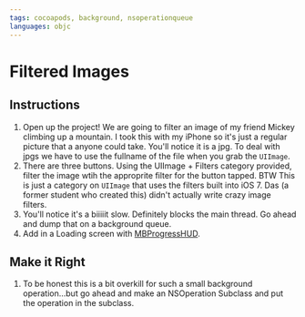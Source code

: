 ```yaml
---
tags: cocoapods, background, nsoperationqueue
languages: objc
---
```


# Filtered Images

## Instructions

  1. Open up the project! We are going to filter an image of my friend Mickey climbing up a mountain. I took this with my iPhone so it's just a regular picture that a anyone could take. You'll notice it is a jpg. To deal with jpgs we have to use the fullname of the file when you grab the `UIImage`. 
  2. There are three buttons. Using the UIImage + Filters category provided, filter the image wtih the approprite filter for the button tapped. BTW This is just a category on `UIImage` that uses the filters built into iOS 7. Das (a former student who created this) didn't actually write crazy image filters.
  3. You'll notice it's a biiiiit slow. Definitely blocks the main thread. Go ahead and dump that on a background queue.
  4. Add in a Loading screen with [MBProgressHUD](https://github.com/jdg/MBProgressHUD).


## Make it Right

  1. To be honest this is a bit overkill for such a small background operation...but go ahead and make an NSOperation Subclass and put the operation in the subclass.

